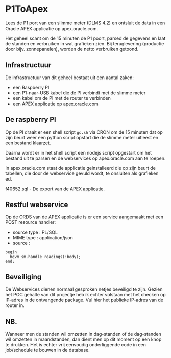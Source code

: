 # P1ToApex
Lees de P1 port van een slimme meter (DLMS 4.2) en ontsluit de data in een Oracle APEX applicatie op apex.oracle.com.

Het geheel scant om de 15 minuten de P1 poort, parsed de gegevens en laat de standen en verbruiken in wat grafieken zien. Bij teruglevering (productie door bijv. zonnepanelen), worden de netto verbruiken getoond.

## Infrastructuur
De infrastructuur van dit geheel bestaat uit een aantal zaken:
- een Raspberry PI 
- een P1-naar-USB kabel die de PI verbindt met de slimme meter
- een kabel om de PI met de router te verbinden
- een APEX applicatie op apex.oracle.com

## De raspberry PI
Op de PI draait er een shell script `go.sh` via CRON om de 15 minuten dat op zijn beurt weer een python script opstart die de slimme meter uitleest en een bestand klaarzet.

Daarna wordt er in het shell script een nodejs script opgestart om het bestand uit te parsen en de webservices op apex.oracle.com aan te roepen.

In apex.oracle.com staat de applicatie geinstalleerd die op zijn beurt de tabellen, die door de webservice gevuld wordt, te onsluiten als grafieken ed.

f40652.sql   - De export van de APEX applicatie. 

## Restful webservice
Op de ORDS van de APEX applicatie is er een service aangemaakt met een POST resource handler:
- source type : PL/SQL
- MIME type : application/json
- source : 

```
begin
  hqvm_sm.handle_readings(:body);
end;
``` 

## Beveiliging
De Webservices dienen normaal gesproken netjes beveiligd te zijn. Gezien het POC gehalte van dit projectje heb ik echter volstaan met het checken op IP-adres in de ontvangende package. Vul hier het publieke IP-adres van de router in.

## NB.
Wanneer men de standen wil omzetten in dag-standen of de dag-standen wil omzetten in maandstanden, dan dient men op dit moment op een knop te drukken. Het is echter vrij eenvoudig onderliggende code in een job/schedule te bouwen in de database.